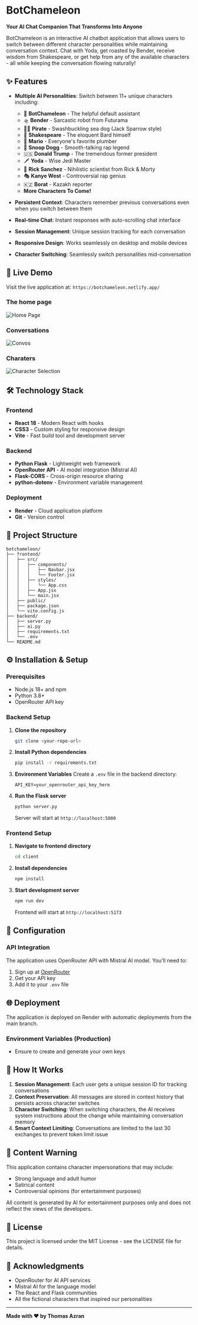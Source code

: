# BotChameleon

**Your AI Chat Companion That Transforms Into Anyone**

BotChameleon is an interactive AI chatbot application that allows users to switch between different character personalities while maintaining conversation context. Chat with Yoda, get roasted by Bender, receive wisdom from Shakespeare, or get help from any of the available characters - all while keeping the conversation flowing naturally!

## ✨ Features

- **Multiple AI Personalities**: Switch between 11+ unique characters including:
  - 🤖 **BotChameleon** - The helpful default assistant
  - 🛸 **Bender** - Sarcastic robot from Futurama
  - 🏴‍☠️ **Pirate** - Swashbuckling sea dog (Jack Sparrow style)
  - 📜 **Shakespeare** - The eloquent Bard himself
  - 🍄 **Mario** - Everyone's favorite plumber
  - 🎤 **Snoop Dogg** - Smooth-talking rap legend
  - 🇺🇸 **Donald Trump** - The tremendous former president
  - 🗡️ **Yoda** - Wise Jedi Master
  - 🔬 **Rick Sanchez** - Nihilistic scientist from Rick & Morty
  - 🎭 **Kanye West** - Controversial rap genius
  - 🇰🇿 **Borat** - Kazakh reporter
  - **More Characters To Come!**

- **Persistent Context**: Characters remember previous conversations even when you switch between them
- **Real-time Chat**: Instant responses with auto-scrolling chat interface
- **Session Management**: Unique session tracking for each conversation
- **Responsive Design**: Works seamlessly on desktop and mobile devices
- **Character Switching**: Seamlessly switch personalities mid-conversation

## 🚀 Live Demo

Visit the live application at: `https://botchameleon.netlify.app/`

### The home page
![Home Page](client/src/assets/home-page.png)

### Conversations

![Convos](client/src/assets/convo.png)

### Charaters

![Character Selection](client/src/assets/char-switch.png)

## 🛠️ Technology Stack

### Frontend
- **React 18** - Modern React with hooks
- **CSS3** - Custom styling for responsive design
- **Vite** - Fast build tool and development server

### Backend
- **Python Flask** - Lightweight web framework
- **OpenRouter API** - AI model integration (Mistral AI)
- **Flask-CORS** - Cross-origin resource sharing
- **python-dotenv** - Environment variable management

### Deployment
- **Render** - Cloud application platform
- **Git** - Version control

## 📁 Project Structure

```
botchameleon/
├── frontend/
│   ├── src/
│   │   ├── components/
│   │   │   ├── Navbar.jsx
│   │   │   └── Footer.jsx
│   │   ├── styles/
│   │   │   └── App.css
│   │   ├── App.jsx
│   │   └── main.jsx
│   ├── public/
│   ├── package.json
│   └── vite.config.js
├── backend/
│   ├── server.py
│   ├── ai.py
│   ├── requirements.txt
│   └── .env
└── README.md
```

## ⚙️ Installation & Setup

### Prerequisites
- Node.js 18+ and npm
- Python 3.8+
- OpenRouter API key

### Backend Setup

1. **Clone the repository**
   ```bash
   git clone <your-repo-url>
   ```

2. **Install Python dependencies**
   ```bash
   pip install -r requirements.txt
   ```

3. **Environment Variables**
   Create a `.env` file in the backend directory:
   ```env
   API_KEY=your_openrouter_api_key_here
   ```

4. **Run the Flask server**
   ```bash
   python server.py
   ```
   Server will start at `http://localhost:5000`

### Frontend Setup

1. **Navigate to frontend directory**
   ```bash
   cd client
   ```

2. **Install dependencies**
   ```bash
   npm install
   ```

3. **Start development server**
   ```bash
   npm run dev
   ```
   Frontend will start at `http://localhost:5173`

## 🔧 Configuration

### API Integration
The application uses OpenRouter API with Mistral AI model. You'll need to:
1. Sign up at [OpenRouter](https://openrouter.ai/)
2. Get your API key
3. Add it to your `.env` file

## 🌐 Deployment

The application is deployed on Render with automatic deployments from the main branch.

### Environment Variables (Production)
- Ensure to create and generate your own keys

## 🎯 How It Works

1. **Session Management**: Each user gets a unique session ID for tracking conversations
2. **Context Preservation**: All messages are stored in context history that persists across character switches
3. **Character Switching**: When switching characters, the AI receives system instructions about the change while maintaining conversation memory
4. **Smart Context Limiting**: Conversations are limited to the last 30 exchanges to prevent token limit issue

## 🚨 Content Warning

This application contains character impersonations that may include:
- Strong language and adult humor
- Satirical content
- Controversial opinions (for entertainment purposes)

All content is generated by AI for entertainment purposes only and does not reflect the views of the developers.

## 📄 License

This project is licensed under the MIT License - see the LICENSE file for details.

## 🙏 Acknowledgments

- OpenRouter for AI API services
- Mistral AI for the language model
- The React and Flask communities
- All the fictional characters that inspired our personalities

---

**Made with ❤️ by Thomas Azran**